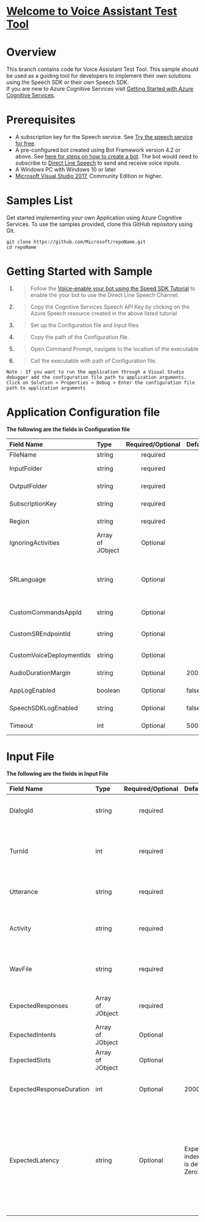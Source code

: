 [Welcome to Voice Assistant Test Tool](githublink "Enter Github Link to Repo")
===

Overview
===
This branch contains code for Voice Assistant Test Tool.
This sample should be used as a guiding tool for developers to implement their own solutions using the Speech SDK or their own Speech SDK.<br>
 If you are new to Azure Cognitive Services visit [Getting Started with Azure Cognitive Services](https://azure.microsoft.com/en-us/services/cognitive-services/ "Azure Cognitive Services").

Prerequisites
===
* A subscription key for the Speech service. See [Try the speech service for free](https://docs.microsoft.com/en-us/azure/cognitive-services/speech-service/get-started).
* A pre-configured bot created using Bot Framework version 4.2 or above. See [here for steps on how to create a bot](https://blog.botframework.com/2018/05/07/build-a-microsoft-bot-framework-bot-with-the-bot-builder-sdk-v4/). The bot would need to subscribe to [Direct Line Speech](https://docs.microsoft.com/en-us/azure/cognitive-services/speech-service/tutorial-voice-enable-your-bot-speech-sdk) to send and receive voice inputs. 
* A Windows PC with Windows 10 or later
* [Microsoft Visual Studio 2017](https://visualstudio.microsoft.com/), Community Edition or higher.

Samples List
===
Get started implementing your own Application using Azure Cognitive Services. To use the samples provided, clone this GitHub repository using Git.

```
git clone https://github.com/Microsoft/repoName.git
cd repoName
```

Getting Started with Sample
===


1. > Follow the [Voice-enable your bot using the Speed SDK Tutorial](https://docs.microsoft.com/en-us/azure/cognitive-services/speech-service/tutorial-voice-enable-your-bot-speech-sdk) to enable the your bot to use the Direct Line Speech Channel.
2. > Copy the Cognitive Services Speech API Key by clicking on the Azure Speech resource created in the above listed tutorial
3. > Set up the Configuration file and Input files
4. > Copy the path of the Configuration file.
5. > Open Command Prompt, navigate to the location of the executable 
6. > Call the executable with path of Configuration file.

```
Note : If you want to run the application through a Visual Studio debugger add the configuration file path to application arguments. 
Click on Solution > Properties > Debug > Enter the configuration file path to application arguments
```

# Application Configuration file

**The following are the fields  in Configuration file**

|Field Name     | Type 	     | Required/Optional| Default   | Example	     | Description|
|:--------------|:-----------| :---------------:|:----------|:---------------|:----------|
|FileName       | string	 | required		    |           | Start.json	 | Name of the input file|
|InputFolder    | string     | required         |           |"C:\\\LUAccuracytool\\\SydneyAssistant\\\" | Path that contains all the input files and input WAV files |
|OutputFolder   | string     | required         |           |"C:\\\LUAccuracytool\\\SydneyAssistant\\\" |  Path where the output test files will be generated |
|SubscriptionKey| string     | required         |           |“9814793187f7486787898p35f26e9247”|  Cognitive Services Speech API Key. Should be a GUID without dashes |
|Region         | string     | required         |           |"westus" |  Azure region of your key in the format specified by the "Speech SDK Parameter" |
|IgnoringActivities | Array of JObject	 | Optional	|	          |[{"type": "typing","name": "trace"}, {"name": "setDynamicGrammar"}]| List of activities that are ignored by tool|
|SRLanguage   | string     | Optional             |             |"en-US" |  Speech Recognition Language. It is the source language of your audio.  [Checkout the list of languages supported]:https://docs.microsoft.com/en-us/azure/cognitive-services/speech-service/language-support |
|CustomCommandsAppId  | string     | Optional         |             |"80c787bf-806b-402c-9493-79154c08a67d" |  Custom Commands App ID. Should be a GUID. |
|CustomSREndpointId   | string     | Optional         |             | |  Custom SR Endpoint ID. Sets the endpoint ID of a customized speech model that is used for speech recognition |
|CustomVoiceDeploymentIds   | string     | Optional         |             |"07a189pb4-U734-47b2-q89l-56e12g0a71h0" | Custom Voice Deployment ID.|
|AudioDurationMargin   | string     | Optional         |   200          | 100 |  Margin to verify the duration of Bot response TTS audio.|
|AppLogEnabled   | boolean     | Optional         |   false          | true |   A boolean that enables Application Logging.|
|SpeechSDKLogEnabled   | string     | Optional         |   false          | true |   A boolean that enables generating a Speech SDK Logging.|
|Timeout   | int     | Optional         |   5000          | 2000 |  A global timeout that waits for each bot response.|


# Input File

**The following are the fields  in Input File**

|Field Name      | Type 	       | Required/Optional| Default   | Example	         | Description|
|:---------------|:----------------| :---------------:|:----------|:-----------------|:----------|
|DialogId        | string	       | required		  |           |   "0"	         | A unique value that identifies each dialog|
|TurnId          | int             | required         |           |    1             | A unique value that identifies each turn in a specific Dialog. |
|Utterance       | string          | required         |           |“Open Start Menu” | Text that is send up to communicate with the Bot.  |
|Activity        | string          | required         |           |"{\"type\”: \"message\",\"text\":\"Test sending text via activity\"}"|  Input Activity. Activity that is send up to Bot.|
|WavFile         | string          | required         |           |"test1.WAV" | Input WAV file. Audio that is streamed to Bot |
|ExpectedResponses| Array of JObject| required        |           |                   |List of Expected responses from Bot. |
|ExpectedIntents | Array of JObject   | Optional	      |	          |[{"Item1": "NONE","Item2": 1},{"Item1":"L_DEVICECONTROL","Item2": 2}]|List of expected Intents|
|ExpectedSlots| Array of JObject| Optional         |           |                   | List of expected Slots.|
|ExpectedResponseDuration  | int    | Optional        |   2000    | 1500              |  Expected duration of Bot response TTS audio.|
|ExpectedLatency  | string         | Optional         |  Expectedresponse index to check for is defaulted to Zero |"500,1" |This is a combination of expected latency and Index of the expected response from the list of expected responses that we care for calculating latency.|
